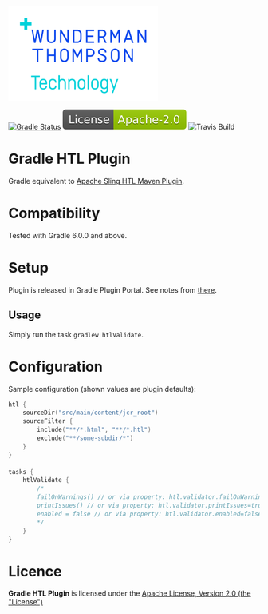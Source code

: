 ![WTT logo](docs/wtt-logo.png)

[![Gradle Status](https://gradleupdate.appspot.com/Cognifide/gradle-htl-plugin/status.svg?random=123)](https://gradleupdate.appspot.com/Cognifide/gradle-htl-plugin/status)
[![Apache License, Version 2.0, January 2004](docs/apache-license-badge.svg)](http://www.apache.org/licenses/)
![Travis Build](https://travis-ci.org/Cognifide/gradle-htl-plugin.svg?branch=master)

# Gradle HTL Plugin

Gradle equivalent to [Apache Sling HTL Maven Plugin](https://github.com/apache/sling-htl-maven-plugin).

# Compatibility

Tested with Gradle 6.0.0 and above.

# Setup

Plugin is released in Gradle Plugin Portal. See notes from [there](https://plugins.gradle.org/plugin/com.cognifide.htl).

## Usage

Simply run the task `gradlew htlValidate`.

# Configuration

Sample configuration (shown values are plugin defaults):

```kotlin
htl {
    sourceDir("src/main/content/jcr_root")
    sourceFilter {
        include("**/*.html", "**/*.htl")
        exclude("**/some-subdir/*")
    }
}

tasks {
    htlValidate {
        /*
        failOnWarnings() // or via property: htl.validator.failOnWarnings=true
        printIssues() // or via property: htl.validator.printIssues=true
        enabled = false // or via property: htl.validator.enabled=false
        */
    }
}
```

# Licence

**Gradle HTL Plugin** is licensed under the [Apache License, Version 2.0 (the "License")](https://www.apache.org/licenses/LICENSE-2.0.txt)
